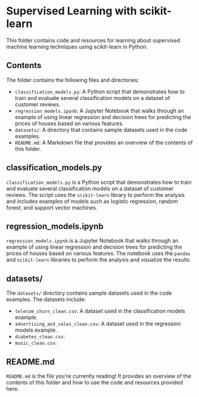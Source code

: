# Supervised Learning with scikit-learn

This folder contains code and resources for learning about supervised machine learning techniques using scikit-learn in Python.

## Contents

The folder contains the following files and directories:

- `classification_models.py`: A Python script that demonstrates how to train and evaluate several classification models on a dataset of customer reviews.
- `regression_models.ipynb`: A Jupyter Notebook that walks through an example of using linear regression and decision trees for predicting the prices of houses based on various features.
- `datasets/`: A directory that contains sample datasets used in the code examples.
- `README.md`: A Markdown file that provides an overview of the contents of this folder.

## classification_models.py

`classification_models.py` is a Python script that demonstrates how to train and evaluate several classification models on a dataset of customer reviews. The script uses the `scikit-learn` library to perform the analysis and includes examples of models such as logistic regression, random forest, and support vector machines.

## regression_models.ipynb

`regression_models.ipynb` is a Jupyter Notebook that walks through an example of using linear regression and decision trees for predicting the prices of houses based on various features. The notebook uses the `pandas` and `scikit-learn` libraries to perform the analysis and visualize the results.

## datasets/

The `datasets/` directory contains sample datasets used in the code examples. The datasets include:

- `telecom_churn_clean.csv`: A dataset used in the classification models example.
- `advertising_and_sales_clean.csv`: A dataset used in the regression models example.
- `diabetes_clean.csv`: 
- `music_clean.csv`: 

## README.md

`README.md` is the file you're currently reading! It provides an overview of the contents of this folder and how to use the code and resources provided here.
